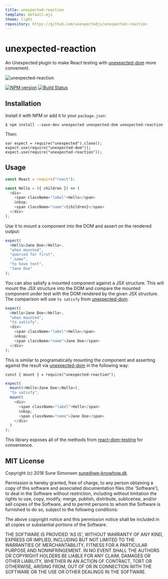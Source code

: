 ```yaml
---
title: unexpected-reaction
template: default.ejs
theme: light
repository: https://github.com/unexpectedjs/unexpected-reaction
---
```


# unexpected-reaction

An Unexpected plugin to make React testing with [unexpected-dom](https://unexpected.js.org/unexpected-dom/) more convenient.

![unexpected-reaction](https://media.giphy.com/media/l46CwgcMQr6Si3uGk/giphy.gif)

[![NPM version](https://badge.fury.io/js/unexpected-reaction.svg)](http://badge.fury.io/js/unexpected-reaction)
[![Build Status](https://travis-ci.org/unexpectedjs/unexpected-reaction.svg?branch=master)](https://travis-ci.org/unexpectedjs/unexpected-reaction)

## Installation

Install it with NPM or add it to your `package.json`:

```
$ npm install --save-dev unexpected unexpected-dom unexpected-reaction
```

Then:

```js#evaluate:false
var expect = require("unexpected").clone();
expect.use(require("unexpected-dom"));
expect.use(require("unexpected-reaction"));
```

## Usage

```js
const React = require("react");

const Hello = ({ children }) => (
  <div>
    <span className="label">Hello</span>
    &nbsp;
    <span className="name">{children}</span>
  </div>
);
```

Use it to mount a component into the DOM and assert on the rendered output:

```js
expect(
  <Hello>Jane Doe</Hello>,
  "when mounted",
  "queried for first",
  ".name",
  "to have text",
  "Jane Doe"
);
```

You can also satisfy a mounted component against a JSX structure. This will
mount the JSX structure into the DOM and compare the mounted component under test with
the DOM rendered by the given JSX structure. The comparison will use
`to satisfy` from [unexpected-dom](https://unexpected.js.org/unexpected-dom/assertions/DOMElement/to-satisfy/).

```js
expect(
  <Hello>Jane Doe</Hello>,
  "when mounted",
  "to satisfy",
  <div>
    <span className="label">Hello</span>
    &nbsp;
    <span className="name">Jane Doe</span>
  </div>
);
```

This is similar to programatically mounting the component and
asserting against the result via [unexpected-dom](https://unexpected.js.org/unexpected-dom/)
in the following way:

```js#evaluate:false
const { mount } = require("unexpected-reaction");
```

```js
expect(
  mount(<Hello>Jane Doe</Hello>),
  "to satisfy",
  mount(
    <div>
      <span className="label">Hello</span>
      &nbsp;
      <span className="name">Jane Doe</span>
    </div>
  )
);
```

This library exposes all of the methods from
[react-dom-testing](https://github.com/sunesimonsen/react-dom-testing/)
for convenience.

## MIT License

Copyright (c) 2018 Sune Simonsen <sune@we-knowhow.dk>

Permission is hereby granted, free of charge, to any person
obtaining a copy of this software and associated documentation
files (the 'Software'), to deal in the Software without
restriction, including without limitation the rights to use, copy,
modify, merge, publish, distribute, sublicense, and/or sell copies
of the Software, and to permit persons to whom the Software is
furnished to do so, subject to the following conditions:

The above copyright notice and this permission notice shall be
included in all copies or substantial portions of the Software.

THE SOFTWARE IS PROVIDED 'AS IS', WITHOUT WARRANTY OF ANY KIND,
EXPRESS OR IMPLIED, INCLUDING BUT NOT LIMITED TO THE WARRANTIES OF
MERCHANTABILITY, FITNESS FOR A PARTICULAR PURPOSE AND
NONINFRINGEMENT. IN NO EVENT SHALL THE AUTHORS OR COPYRIGHT HOLDERS
BE LIABLE FOR ANY CLAIM, DAMAGES OR OTHER LIABILITY, WHETHER IN AN
ACTION OF CONTRACT, TORT OR OTHERWISE, ARISING FROM, OUT OF OR IN
CONNECTION WITH THE SOFTWARE OR THE USE OR OTHER DEALINGS IN THE
SOFTWARE.
